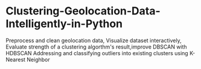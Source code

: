 # Clustering-Geolocation-Data-Intelligently-in-Python
Preprocess and clean geolocation data, Visualize dataset interactively, Evaluate strength of a clustering algorthm's result,improve DBSCAN with HDBSCAN Addressing and classifying outliers into existing clusters using K-Nearest Neighbor
